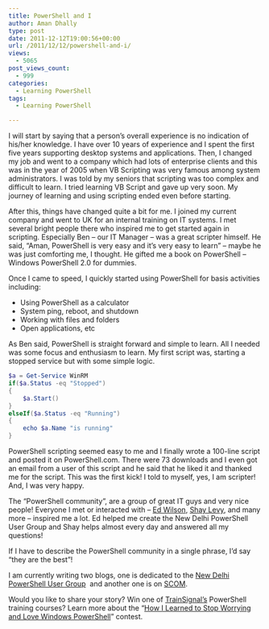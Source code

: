 ```yaml
---
title: PowerShell and I
author: Aman Dhally
type: post
date: 2011-12-12T19:00:56+00:00
url: /2011/12/12/powershell-and-i/
views:
  - 5065
post_views_count:
  - 999
categories:
  - Learning PowerShell
tags:
  - Learning PowerShell

---
```

I will start by saying that a person’s overall experience is no indication of his/her knowledge. I have over 10 years of experience and I spent the first five years supporting desktop systems and applications. Then, I changed my job and went to a company which had lots of enterprise clients and this was in the year of 2005 when VB Scripting was very famous among system administrators. I was told by my seniors that scripting was too complex and difficult to learn. I tried learning VB Script and gave up very soon. My journey of learning and using scripting ended even before starting.

After this, things have changed quite a bit for me. I joined my current company and went to UK for an internal training on IT systems. I met several bright people there who inspired me to get started again in scripting. Especially Ben – our IT Manager – was a great scripter himself. He said, “Aman, PowerShell is very easy and it’s very easy to learn” – maybe he was just comforting me, I thought. He gifted me a book on PowerShell – Windows PowerShell 2.0 for dummies.

Once I came to speed, I quickly started using PowerShell for basis activities including:

  * Using PowerShell as a calculator
  * System ping, reboot, and shutdown
  * Working with files and folders
  * Open applications, etc

As Ben said, PowerShell is straight forward and simple to learn. All I needed was some focus and enthusiasm to learn. My first script was, starting a stopped service but with some simple logic.

```powershell
$a = Get-Service WinRM            
if($a.Status -eq "Stopped")
{
	$a.Start()
}
elseIf($a.Status -eq "Running")
{
	echo $a.Name "is running"
}
```

PowerShell scripting seemed easy to me and I finally wrote a 100-line script and posted it on PowerShell.com. There were 73 downloads and I even got an email from a user of this script and he said that he liked it and thanked me for the script. This was the first kick! I told to myself, yes, I am scripter! And, I was very happy.

The “PowerShell community”, are a group of great IT guys and very nice people! Everyone I met or interacted with – [Ed Wilson][1], [Shay Levy][2], and many more – inspired me a lot. Ed helped me create the New Delhi PowerShell User Group and Shay helps almost every day and answered all my questions!

If I have to describe the PowerShell community in a single phrase, I’d say “they are the best”!

I am currently writing two blogs, one is dedicated to the [New Delhi PowerShell User Group][3]  and another one is on [SCOM][4].

Would you like to share your story? Win one of [TrainSignal’s][5] PowerShell training courses? Learn more about the “[How I Learned to Stop Worrying and Love Windows PowerShell][6]” contest.

[1]: http://www.scriptingguys.com/
[2]: http://PowerShay.com
[3]: http://newdelhipowershellusergroup.blogspot.com/
[4]: http://opsmgradmin.blogspot.com
[5]: http://www.trainsignal.com/default.aspx
[6]: ../2011/11/29/call-for-writers-share-your-experiences-and-help-new-users/
